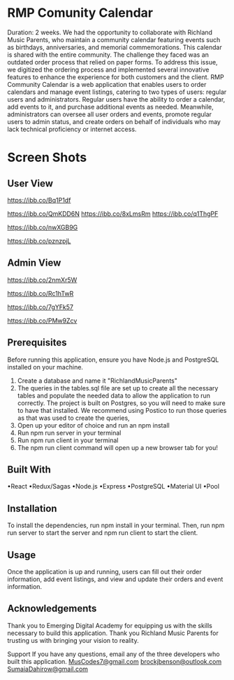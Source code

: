 # RMP Comunity Calendar

Duration: 2 weeks.
We had the opportunity to collaborate with Richland Music Parents, who maintain a community calendar featuring events such as birthdays, anniversaries, and memorial commemorations. This calendar is shared with the entire community. The challenge they faced was an outdated order process that relied on paper forms. To address this issue, we digitized the ordering process and implemented several innovative features to enhance the experience for both customers and the client. RMP Community Calendar is a web application that enables users to order calendars and manage event listings, catering to two types of users: regular users and administrators. Regular users have the ability to order a calendar, add events to it, and purchase additional events as needed. Meanwhile, administrators can oversee all user orders and events, promote regular users to admin status, and create orders on behalf of individuals who may lack technical proficiency or internet access.

# Screen Shots

## User View

https://ibb.co/Bq1P1df

https://ibb.co/QmKDD6N
https://ibb.co/8xLmsRm
https://ibb.co/q1ThgPF

https://ibb.co/nwXGB9G

https://ibb.co/pznzpjL

## Admin View

https://ibb.co/2nmXr5W

https://ibb.co/Rc1hTwR

https://ibb.co/7gYFk57

https://ibb.co/PMw9Zcv

## Prerequisites

Before running this application, ensure you have Node.js and PostgreSQL installed on your machine.

1. Create a database and name it "RichlandMusicParents"
2. The queries in the tables.sql file are set up to create all the necessary tables and populate the needed data to allow the application to run correctly. The project is built on Postgres, so you will need to make sure to have that installed. We recommend using Postico to run those queries as that was used to create the queries,
3. Open up your editor of choice and run an npm install
4. Run npm run server in your terminal
5. Run npm run client in your terminal
6. The npm run client command will open up a new browser tab for you!

## Built With

•React
•Redux/Sagas
•Node.js
•Express
•PostgreSQL
•Material UI
•Pool

## Installation

To install the dependencies, run npm install in your terminal. Then, run npm run server to start the server and npm run client to start the client.

## Usage

Once the application is up and running, users can fill out their order information, add event listings, and view and update their orders and event information.

## Acknowledgements

Thank you to Emerging Digital Academy for equipping us with the skills necessary to build this application. Thank you Richland Music Parents for trusting us with bringing your vision to reality.

Support
If you have any questions, email any of the three developers who built this application.
MusCodes7@gmail.com
brockjbenson@outlook.com
SumaiaDahirow@gmail.com
